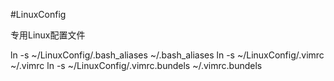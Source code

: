 #LinuxConfig

专用Linux配置文件

ln -s ~/LinuxConfig/.bash_aliases ~/.bash_aliases
ln -s ~/LinuxConfig/.vimrc ~/.vimrc
ln -s ~/LinuxConfig/.vimrc.bundels ~/.vimrc.bundels

